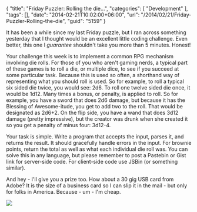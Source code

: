 {
	"title": "Friday Puzzler: Rolling the die...",
	"categories": [
		"Development"
	],
	"tags": [],
	"date": "2014-02-21T10:02:00+06:00",
	"url": "/2014/02/21/Friday-Puzzler-Rolling-the-die",
	"guid": "5159"
}

<p>
It has been a while since my last Friday puzzle, but I ran across something yesterday that I thought would be an excellent little coding challenge. Even better, this one I <i>guarantee</i> shouldn't take you more than 5 minutes. Honest!
</p>
<!--more-->
<p>
Your challenge this week is to implement a common RPG mechanism involving die rolls. For those of you who aren't gaming nerds, a typical part of these games is to roll a die, or multiple dice, to see if you succeed at some particular task. Because this is used so often, a shorthand way of representing what you should roll is used. So for example, to roll a typical six sided die twice, you would see: 2d6. To roll one twelve sided die once, it would be 1d12. Many times a bonus, or penalty, is applied to roll. So for example, you have a sword that does 2d6 damage, but because it has the Blessing of Awesome-itude, you get to add two to the roll. That would be designated as 2d6+2. On the flip side, you have a wand that does 3d12 damage (pretty impressive), but the creator was drunk when she created it so you get a penalty of minus four: 3d12-4.
</p>

<p>
Your task is simple. Write a program that accepts the input, parses it, and returns the result. It should gracefully handle errors in the input. For brownie points, return the total as well as what each individual die roll was. You can solve this in any language, but please remember to post a Pastebin or Gist link for server-side code. For client-side code use JSBin (or something similar). 
</p>

<p>
And hey - I'll give you a prize too. How about a 30 gig USB card from Adobe? It is the size of a business card so I can slip it in the mail - but only for folks in America. Because - um - I'm cheap.
</p>


<img src="http://static.raymondcamden.com/images/fantasy_roleplaying.jpg" />